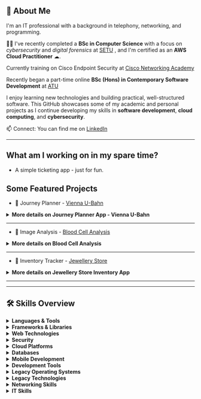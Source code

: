 ## 👋 About Me

I'm an IT professional with a background in telephony, networking, and programming.

👨‍🎓 I've recently completed a **BSc in Computer Science** with a focus on *cybersecurity* and *digital forensics* at [SETU](https://www.setu.ie/) , and I'm certified as an **AWS Cloud Practitioner** ☁.

Currently training on Cisco Endpoint Security at [Cisco Networking Academy](https://www.netacad.com/courses/endpoint-security?courseLang=en-US)

Recently began a part-time online **BSc (Hons) in Contemporary Software Development** at [ATU](https://www.atu.ie/)

I enjoy learning new technologies and building practical, well-structured software. This GitHub showcases some of my academic and personal projects as I continue developing my skills in **software development**, **cloud computing**, and **cybersecurity**.

📫 Connect:
You can find me on [LinkedIn](https://linkedin.com/in/michaelkevinmckibbin)

---
## What am I working on in my spare time?
- A simple ticketing app - just for fun.



## Some Featured Projects
- 🚋 Journey Planner - [Vienna U-Bahn](https://github.com/MichaelMcKibbin/ViennaUBahn)
<details>
<summary><strong>More details on Journey Planner App - Vienna U-Bahn</strong></summary>

Repo: [ViennaUBahn](https://github.com/MichaelMcKibbin/ViennaUBahn)
- An application to plan and display a trip on the Vienna U-Bahn underground network
- Built with Java & JavaFX
- Demonstrates the differences in various search algorithms some of which generate multiple possible routes.
- BFS: Breadth First Search
- DFS: Depth First Search - Iterative
- DFS: Depth First Search - Recursive
- Dijkstra's Algorithm - Shortest Route / Least Cost
- Allows adding of extra stops (waypoints)
- Weighting based on cost, time, & distance
- Colour coded route map and route stations list
- Various metrics calculated including calculated distance between stations & euclidian distance, travel time, & processing time.
</details>

---
- 🔬 Image Analysis - [Blood Cell Analysis](https://github.com/MichaelMcKibbin/ImageAnalysis)

<details>
<summary><strong>More details on Blood Cell Analysis</strong></summary>

Repo: [ImageAnalysis](https://github.com/MichaelMcKibbin/ImageAnalysis)
- An application for analyzing microscope images to detect and count blood cells using computer vision techniques.
- Built with Java & JavaFX
- Uses Union-Find algorithm
- Identifies cells by colour, shape, & size
- Implements custom image processing filters
</details>

---
- 💍 Inventory Tracker - [Jewellery Store](https://github.com/MichaelMcKibbin/JS1)
<details>
<summary><strong>More details on Jewellery Store Inventory App</strong></summary>

Repo: [ImageAnalysis](https://github.com/MichaelMcKibbin/ImageAnalysis)
- An application for tracking inventory in a jewellery store.
- Built with Java & JavaFX
- Uses custom nested linked lists.
- Various methods for searching and displaying inventory items are offered.
</details>

---

---
## 🛠 Skills Overview

<details>
<summary><strong>Languages & Tools</strong></summary>

Java, Python, JavaScript, HTML/CSS, SQL, and more.

</details>

<details>
<summary><strong>Frameworks & Libraries</strong></summary>

JavaFX, OpenCV, React, Node.js

</details>

<details>
<summary><strong>Web Technologies</strong></summary>

REST APIs, Bootstrap, Responsive Design, HTTP/HTTPS, JSON/XML

</details>

<details>
<summary><strong>Security</strong></summary>

Kali Linux, Penetration Testing, Wireshark, Cryptography, Nmap, Metasploit, Burp Suite

</details>

<details>
<summary><strong>Cloud Platforms</strong></summary>

AWS (EC2, S3, RDS, Route 53, IAM, Lambda, CloudWatch, etc.)

</details>

<details>
<summary><strong>Databases</strong></summary>

MongoDB, MySQL

</details>

<details>
<summary><strong>Mobile Development</strong></summary>

Android Studio, Android SDK, Gradle, Mobile UI/UX

</details>

<details>
<summary><strong>Development Tools</strong></summary>

Git, GitHub, IntelliJ IDEA, VS Code, Maven

</details>

<details>
<summary><strong>Legacy Operating Systems</strong></summary>

MS-DOS / PC-DOS, Windows 3.x / 9x / ME / NT / 2000 / XP / 7 / 8, Mandrake Linux, Classic Mac OS, OS/2, Novell NetWare

</details>

<details>
<summary><strong>Legacy Technologies</strong></summary>

Batch Scripting, Visual Basic, BASIC/QBasic, VBA

</details>

<details>
<summary><strong>Networking Skills</strong></summary>

**Protocols:** TCP/IP, OSPF, BGP, EIGRP, IPv4/IPv6, VLANs, STP, DHCP, DNS  
**Security:** ACLs, Firewalls, VPNs (IPSec/SSL), IPS/IDS, Port Security, AAA, NAT/PAT  
**Cisco Hardware:** Routers, Switches, Wireless Controllers, Security Appliances  
**Services:** QoS, VoIP, WAN, SDN, Cloud Networking, Security Operations  
**Management:** SNMP, Console Access  
**Troubleshooting Tools:** Ping, Traceroute, Wireshark, Network Analyzers, Cisco Show/Debug Commands

</details>

<details>
<summary><strong>IT Skills</strong></summary>

Hardware Troubleshooting, Operating Systems, PC Components, Mobile Devices, Networking, System Configuration, User Support, Preventive Maintenance

</details>




<!--
**MichaelMcKibbin/MichaelMcKibbin** is a ✨ _special_ ✨ repository because its `README.md` (this file) appears on your GitHub profile.
-->
